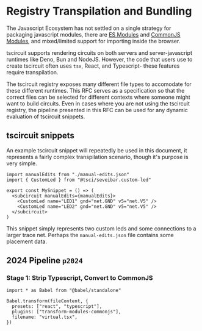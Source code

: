 # Registry Transpilation and Bundling

The Javascript Ecosystem has not settled on a single strategy for packaging javascript modules,
there are [ES Modules](https://developer.mozilla.org/en-US/docs/Web/JavaScript/Guide/Modules) and
[CommonJS Modules](https://wiki.commonjs.org/wiki/CommonJS), and mixed/limited support for importing
inside the browser.

tscircuit supports rendering circuits on both servers and server-javascript runtimes like Deno, Bun
and NodeJS. However, the code that users use to create tscircuit often uses `tsx`, React, and Typescript-
these features require transpilation.

The tscircuit registry exposes many different file types to accomodate for these different runtimes. This RFC
serves as a specification so that the correct files can be selected for different
contexts where someone might want to build circuits. Even in cases where you are
not using the tscircuit registry, the pipeline presented in this RFC can be used for
any dynamic evaluation of tscircuit snippets.

## tscircuit snippets

An example tscircuit snippet will repeatedly be used in this document, it represents
a fairly complex transpilation scenario, though it's purpose is very simple.

```tsx
import manualEdits from "./manual-edits.json"
import { CustomLed } from "@tsci/seveibar.custom-led"

export const MySnippet = () => (
  <subcircuit manualEdits={manualEdits}>
    <CustomLed name="LED1" gnd="net.GND" v5="net.V5" />
    <CustomLed name="LED2" gnd="net.GND" v5="net.V5" />
  </subcircuit>
)
```

This snippet simply represents two custom leds and some connections to a larger
trace net. Perhaps the `manual-edits.json` file contains some placement data.

## 2024 Pipeline `p2024`

<!-- The CommonJS Build and Eval pipline describes a process of compiling a snippet
into a single javascript file that can be `eval`'d in any runtime. When `eval`'d,
it returns all of the exports of the module.

This format does not support async modules. CommonJS is considered an old and -->

### Stage 1: Strip Typescript, Convert to CommonJS

```tsx
import * as Babel from "@babel/standalone"

Babel.transform(fileContent, {
  presets: ["react", "typescript"],
  plugins: ["transform-modules-commonjs"],
  filename: "virtual.tsx",
})
```
